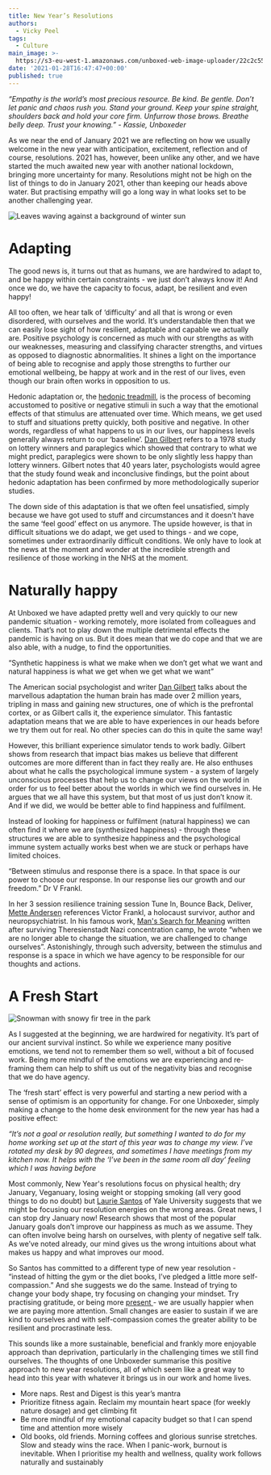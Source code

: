 ```yaml
---
title: New Year’s Resolutions
authors:
  - Vicky Peel
tags:
  - Culture
main_image: >-
  https://s3-eu-west-1.amazonaws.com/unboxed-web-image-uploader/22c2c556e852b3659010e2593e54c1e1.jpg
date: '2021-01-28T16:47:47+00:00'
published: true
---
```

_“Empathy is the world’s most precious resource. Be kind. Be gentle. Don’t let panic and chaos rush you. Stand your ground. Keep your spine straight, shoulders back and hold your core firm. Unfurrow those brows. Breathe belly deep. Trust your knowing.” - Kassie, Unboxeder_

As we near the end of January 2021 we are reflecting on how we usually welcome in the new year with anticipation, excitement, reflection and of course, resolutions. 2021 has, however,  been unlike any other, and we have started the much awaited new year with another national lockdown, bringing more uncertainty for many. Resolutions might not be high on the list of things to do in January 2021, other than keeping our heads above water. But practising empathy will go a long way in what looks set to be another challenging year.

![Leaves waving against a background of winter sun](https://s3-eu-west-1.amazonaws.com/unboxed-web-image-uploader/22c2c556e852b3659010e2593e54c1e1.jpg)

# Adapting

The good news is, it turns out that as humans, we are hardwired to adapt to, and be happy within certain constraints -  we just don’t always know it! And once we do, we have the capacity to focus, adapt, be resilient and even happy!

All too often, we hear talk of ‘difficulty’ and all that is wrong or even disordered, with ourselves and the world. It’s understandable then that we can easily lose sight of how resilient, adaptable and capable we actually are. Positive psychology is concerned as much with our strengths as with our weaknesses, measuring and classifying character strengths, and virtues as opposed to diagnostic abnormalities. It shines a light on the importance of being able to recognise and apply those strengths to further our emotional wellbeing, be happy at work and in the rest of our lives, even though our brain often works in opposition to us.

Hedonic adaptation or, the [hedonic treadmill](https://positivepsychology.com/hedonic-treadmill/), is the process of becoming accustomed to positive or negative stimuli in such a way that the emotional effects of that stimulus are attenuated over time. Which means, we get used to stuff and situations pretty quickly, both positive and negative. In other words, regardless of what happens to us in our lives, our happiness levels generally always return to our ‘baseline’. [Dan Gilbert](https://blog.ted.com/ten-years-later-dan-gilbert-on-life-after-the-surprising-science-of-happiness/) refers to a 1978 study on lottery winners and paraplegics which showed that contrary to what we might predict, paraplegics were shown to be only slightly less happy than lottery winners. Gilbert notes that 40 years later, psychologists would agree that the study found weak and inconclusive findings, but the point about hedonic adaptation has been confirmed by more methodologically superior studies.

The down side of this adaptation is that we often feel unsatisfied,  simply because we have got used to stuff and circumstances and it doesn't have the same ‘feel good’ effect on us anymore. The upside however, is  that in difficult situations we do adapt, we get used to things - and we cope, sometimes under extraordinarily difficult conditions. We only have to look at the news at the moment and wonder at the incredible strength and resilience of those working in the NHS at the moment.

# Naturally happy

At Unboxed we have adapted pretty well and very quickly to our new pandemic situation - working remotely, more isolated from colleagues and clients. That’s not to play down the multiple detrimental effects the pandemic is having on us. But it does mean that we do cope and that we are also able, with a nudge, to find the opportunities.



“Synthetic happiness is what we make when we don’t get what we want and natural happiness is what we get when we get what we want”



The American social psychologist and writer [Dan Gilbert](https://www.ted.com/talks/dan_gilbert_the_surprising_science_of_happiness?language=en#t-1242850) talks about the marvellous adaptation the human brain has made over 2 million years, tripling in mass and gaining new structures, one of which is the prefrontal cortex, or as Gilbert calls it, the experience simulator. This fantastic adaptation means that we are able to have experiences in our heads before we try them out for real. No other species can do this in quite the same way! 



However, this brilliant experience simulator tends to work badly.  Gilbert shows from research that impact bias makes us believe that different outcomes are more different than in fact they really are. He also enthuses about what he calls the psychological immune system - a system of largely unconscious processes that help us to change our views on the world in order for us to feel better about the worlds in which we find ourselves in. He argues that we all have this system, but that most of us just don’t know it. And if we did, we would be better able to find happiness and fulfilment.



Instead of looking for happiness or fulfilment (natural happiness) we can often find it where we are (synthesized happiness) - through these structures we are able to synthesize happiness and the psychological immune system actually works best when we are stuck or perhaps have limited choices.



“Between stimulus and response there is a space. In that space is our power to choose our response. In our response lies our growth and our freedom.” Dr V Frankl.



In her 3 session resilience training session Tune In, Bounce Back, Deliver,  [Mette Andersen](https://www.linkedin.com/in/mette-andersen-910aa7a/?originalSubdomain=uk) references Victor Frankl, a holocaust survivor, author and neuropsychiatrist. In his famous work, [Man's Search for Meaning](https://www.amazon.co.uk/Mans-Search-Meaning-classic-Holocaust/dp/1844132390) written after surviving Theresienstadt Nazi concentration camp, he wrote “when we are no longer able to change the situation, we are challenged to change ourselves”. Astonishingly, through such adversity, between the stimulus and response is a space in which we have agency to be responsible for our thoughts and actions.



# A Fresh Start



![Snowman with snowy fir tree in the park](https://s3-eu-west-1.amazonaws.com/unboxed-web-image-uploader/466ac25d4f5a02080c8ae80e721a5ab1.png)

As I suggested at the beginning, we are hardwired for negativity. It’s part of our ancient survival instinct. So while we experience many positive emotions, we tend not to remember them so well, without a bit of focused work. Being more mindful of the emotions we are experiencing and re-framing them can help to shift us out of the negativity bias and recognise that we do have agency. 



The ‘fresh start’ effect is very powerful and starting a new period with a sense of optimism is an opportunity for change. For one Unboxeder, simply making a change to the home desk environment for the new year has had a positive effect:



_“It’s not a goal or resolution really, but something I wanted to do for my home working set up at the start of this year was to change my view. I’ve rotated my desk by 90 degrees, and sometimes I have meetings from my kitchen now. It helps with the ‘I’ve been in the same room all day’ feeling which I was having before_



Most commonly,  New Year's resolutions focus on physical health; dry January, Veganuary, losing weight or stopping smoking (all very good things to do no doubt) but [Laurie Santos](https://www.theguardian.com/lifeandstyle/2021/jan/08/i-teach-a-course-on-happiness-at-yale-this-is-how-to-make-the-most-of-your-resolutions?CMP=Share_iOSApp_Other) of Yale University suggests that we might be focusing our resolution energies on the wrong areas. Great news, I can stop dry January now! Research shows that most of the popular January goals don’t improve our happiness as much as we assume. They can often involve being harsh on ourselves, with plenty of negative self talk. As we’ve noted already, our mind gives us the wrong intuitions about what makes us happy and what improves our mood. 



So Santos has committed to a different type of new year resolution - “instead of hitting the gym or the diet books, I’ve pledged a little more self-compassion.” And she suggests we do the same. Instead of trying to change your body shape, try focusing on changing your mindset. Try practising gratitude, or being more [present ](https://science.sciencemag.org/content/330/6006/932.abstract)- we are usually happier when we are paying more attention. Small changes are easier to sustain if we are kind to ourselves  and with self-compassion comes the greater ability to be resilient and procrastinate less. 



This sounds like a more sustainable, beneficial and frankly more enjoyable approach than deprivation, particularly in the challenging times we still find ourselves. The thoughts of one Unboxeder summarise this positive approach to new year resolutions, all of which seem like a great way to head into this year with whatever it brings us in our work and home lives. 



* More naps. Rest and Digest is this year’s mantra
* Prioritize fitness again. Reclaim my mountain heart space (for weekly nature dosage) and get climbing fit
* Be more mindful of my emotional capacity budget so that I can spend time and attention more wisely
* Old books, old friends. Morning coffees and glorious sunrise stretches. Slow and steady wins the race. When I panic-work, burnout is inevitable. When I prioritise my health and wellness, quality work follows naturally and sustainably

